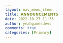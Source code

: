 ```yaml
---
layout: nav_menu_item
title: 𝗔𝗡𝗡𝗢𝗨𝗡𝗖𝗘𝗠𝗘𝗡𝗧𝗦
date: 2022-10-27 11:33
author: yeahgamesdevs
comments: true
categories: [Primary]
---
```


